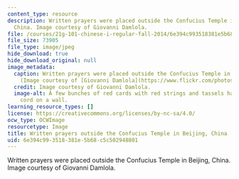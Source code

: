```yaml
---
content_type: resource
description: Written prayers were placed outside the Confucius Temple in Beijing,
  China. Image courtesy of Giovanni Damlola.
file: /courses/21g-101-chinese-i-regular-fall-2014/6e394c993518381e5b68c5c502948801_21g-101f14.jpg
file_size: 73905
file_type: image/jpeg
hide_download: true
hide_download_original: null
image_metadata:
  caption: Written prayers were placed outside the Confucius Temple in Beijing, China.
    (Image courtesy of [Giovanni Damlola](https://www.flickr.com/photos/latigi/2293414271/).)
  credit: Image courtesy of Giovanni Damlola.
  image-alt: A few bunches of red cards with red strings and tassels hanging on a
    cord on a wall.
learning_resource_types: []
license: https://creativecommons.org/licenses/by-nc-sa/4.0/
ocw_type: OCWImage
resourcetype: Image
title: Written prayers outside the Confucius Temple in Beijing, China
uid: 6e394c99-3518-381e-5b68-c5c502948801
---
```

Written prayers were placed outside the Confucius Temple in Beijing, China. Image courtesy of Giovanni Damlola.